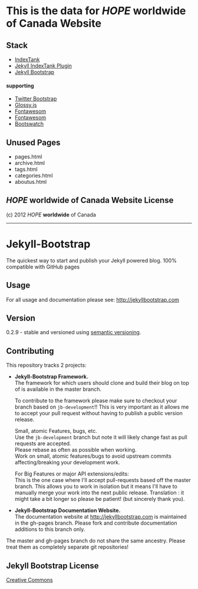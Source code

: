 # This is the data for *HOPE* __worldwide__ of Canada Website

## Stack
- [IndexTank](http://indextank.com)
- [Jekyll IndexTank Plugin](https://github.com/PascalW/jekyll_indextank)
- [Jekyll Bootstrap](http://jekyllbootstrap.com/)

#### supporting
- [Twitter Bootstrap](http://twitter.github.com/bootstrap/)
- [Glossy.js](http://www.netzgesta.de/glossy/)
- [Fontawesom](http://fortawesome.github.com/Font-Awesome/)
- [Fontawesom](http://fortawesome.github.com/Font-Awesome/)
- [Bootswatch](http://bootswatch.com/)


## Unused Pages 
- pages.html
- archive.html
- tags.html
- categories.html
- aboutus.html

## *HOPE* __worldwide__ of Canada Website License

(c) 2012 *HOPE* __worldwide__ of Canada

--------------
# Jekyll-Bootstrap


The quickest way to start and publish your Jekyll powered blog. 100% compatible with GitHub pages

## Usage

For all usage and documentation please see: <http://jekyllbootstrap.com>

## Version

0.2.9 - stable and versioned using [semantic versioning](http://semver.org/).

## Contributing 

This repository tracks 2 projects:

- **Jekyll-Bootstrap Framework.**  
  The framework for which users should clone and build their blog on top of is available in the master branch.
  
  To contribute to the framework please make sure to checkout your branch based on `jb-development`!!
  This is very important as it allows me to accept your pull request without having to publish a public version release.
  
  Small, atomic Features, bugs, etc.   
  Use the `jb-development` branch but note it will likely change fast as pull requests are accepted.   
  Please rebase as often as possible when working.   
  Work on small, atomic features/bugs to avoid upstream commits affecting/breaking your development work.
  
  For Big Features or major API extensions/edits:   
  This is the one case where I'll accept pull-requests based off the master branch.
  This allows you to work in isolation but it means I'll have to manually merge your work into the next public release.
  Translation : it might take a bit longer so please be patient! (but sincerely thank you).
 
- **Jekyll-Bootstrap Documentation Website.**    
  The documentation website at <http://jekyllbootstrap.com> is maintained in the gh-pages branch.
  Please fork and contribute documentation additions to this branch only.

The master and gh-pages branch do not share the same ancestry. Please treat them as completely separate git repositories!


## Jekyll Bootstrap License

[Creative Commons](http://creativecommons.org/licenses/by-nc-sa/3.0/)
